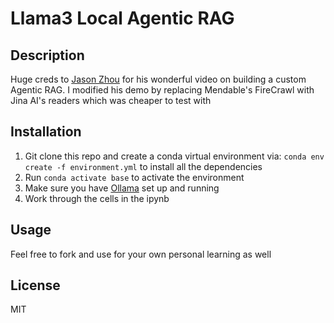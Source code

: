 # Llama3 Local Agentic RAG

## Description

Huge creds to [Jason Zhou](https://x.com/jasonzhou1993) for his wonderful video on building a custom Agentic RAG. I modified his demo by replacing Mendable's FireCrawl with Jina AI's readers which was cheaper to test with

## Installation

1. Git clone this repo and create a conda virtual environment via: `conda env create -f environment.yml` to install all the dependencies
2. Run `conda activate base` to activate the environment
3. Make sure you have [Ollama](https://ollama.com/) set up and running
4. Work through the cells in the ipynb

## Usage

Feel free to fork and use for your own personal learning as well

## License

MIT
